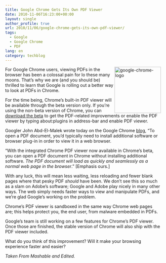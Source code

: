 ```yaml
---
title: Google Chrome Gets Its Own PDF Viewer
date: 2010-11-06T16:23:00+00:00
layout: single
author_profile: true
url: 2010/11/06/google-chrome-gets-its-own-pdf-viewer/
tags:
  - Google
  - Google Chrome
  - PDF
lang: en
category: techblog
---
```

[<img title="google-chrome-logo" border="0" alt="google-chrome-logo" align="right" src="http://lh5.ggpht.com/_vaUVXcmC3OI/TNV56_fMxxI/AAAAAAAADFs/L4DNjjeFbIE/google-chrome-logo_thumb%5B2%5D.png?imgmax=800" width="150" height="150" />](http://lh3.ggpht.com/_vaUVXcmC3OI/TNV54Tm0vbI/AAAAAAAADFo/S77j9LXLXCM/s1600-h/google-chrome-logo%5B4%5D.png)For Google Chrome users, viewing PDFs in the browser has been a colossal pain for lo these many moons. That’s why we are (and you should be) thrilled to learn that Google is rolling out a better way to look at PDFs in Chrome.

For the time being, Chrome’s built-in PDF viewer will be available through the beta version only. If you’re using the non-beta version of Chrome, you can [download the beta](http://www.google.com/intl/en/landing/chrome/beta/) to get the PDF-related improvements or enable the PDF viewer by typing about:plugins in address-bar and enable PDF viewer. 

Googler John Abd-El-Malek wrote today on the Google Chrome [blog](http://chrome.blogspot.com/2010/11/pdf-goodness-in-chrome.html), “To open a PDF document, you’d typically need to install additional software or browser plug-in in order to view it in a web browser.

“With the integrated Chrome PDF viewer now available in Chrome’s beta, you can open a PDF document in Chrome without installing additional software. _The PDF document will load as quickly and seamlessly as a normal web page in the browser_.” [Emphasis ours.]

With any luck, this will mean less waiting, less reloading and fewer blank pages where that pesky PDF _should_ have been. We don’t see this so much as a slam on Adobe’s software; Google and Adobe play nicely in many other ways. The web simply needs faster ways to view and manipulate PDFs, and we’re glad Google’s working on the problem.

Chrome’s PDF viewer is sandboxed in the same way Chrome web pages are; this helps protect you, the end user, from malware embedded in PDFs.

Google’s team is still working on a few features for Chrome’s PDF viewer. Once those are finished, the stable version of Chrome will also ship with the PDF viewer included.

What do you think of this improvement? Will it make your browsing experience faster and easier?

_Taken From Mashable and Edited._